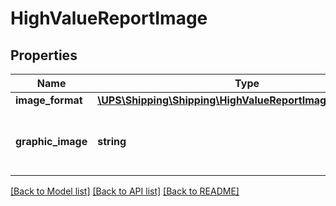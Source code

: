 # HighValueReportImage

## Properties
Name | Type | Description | Notes
------------ | ------------- | ------------- | -------------
**image_format** | [**\UPS\Shipping\Shipping\HighValueReportImageImageFormat**](HighValueReportImageImageFormat.md) |  | 
**graphic_image** | **string** | Base 64 encoded High Value Report image. | 

[[Back to Model list]](../../README.md#documentation-for-models) [[Back to API list]](../../README.md#documentation-for-api-endpoints) [[Back to README]](../../README.md)

